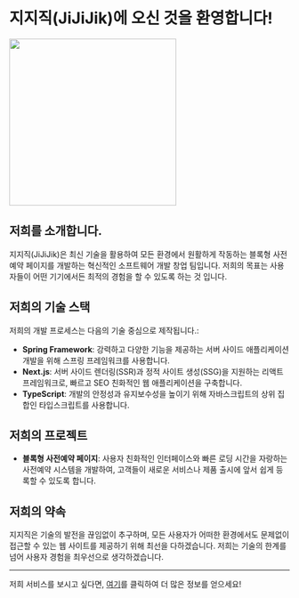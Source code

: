 
# 지지직(JiJiJik)에 오신 것을 환영합니다!
<img src="https://github.com/jijijig/.github/assets/97311614/3545b533-3cd5-4fb3-95dd-478dc6e7e295" width="300" height="300">

## 저희를 소개합니다.
지지직(JiJiJik)은 최신 기술을 활용하여 모든 환경에서 원활하게 작동하는 블록형 사전예약 페이지를 개발하는 혁신적인 소프트웨어 개발 창업 팀입니다.
저희의 목표는 사용자들이 어떤 기기에서든 최적의 경험을 할 수 있도록 하는 것 입니다.

## 저희의 기술 스택
저희의 개발 프로세스는 다음의 기술 중심으로 제작됩니다.:
- **Spring Framework**: 강력하고 다양한 기능을 제공하는 서버 사이드 애플리케이션 개발을 위해 스프링 프레임워크를 사용합니다.
- **Next.js**: 서버 사이드 렌더링(SSR)과 정적 사이트 생성(SSG)을 지원하는 리액트 프레임워크로, 빠르고 SEO 친화적인 웹 애플리케이션을 구축합니다.
- **TypeScript**: 개발의 안정성과 유지보수성을 높이기 위해 자바스크립트의 상위 집합인 타입스크립트를 사용합니다.

## 저희의 프로젝트
- **블록형 사전예약 페이지**: 사용자 친화적인 인터페이스와 빠른 로딩 시간을 자랑하는 사전예약 시스템을 개발하여, 고객들이 새로운 서비스나 제품 출시에 앞서 쉽게 등록할 수 있도록 합니다.

## 저희의 약속
지지직은 기술의 발전을 끊임없이 추구하며, 모든 사용자가 어떠한 환경에서도 문제없이 접근할 수 있는 웹 사이트를 제공하기 위해 최선을 다하겠습니다. 저희는 기술의 한계를 넘어 사용자 경험을 최우선으로 생각하겠습니다.

---

저희 서비스를 보시고 싶다면, [여기](#)를 클릭하여 더 많은 정보를 얻으세요!
